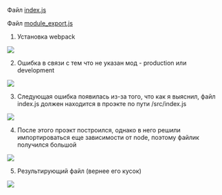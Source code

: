 Файл [index.js](https://github.com/NikitaSH999/webportfolio/blob/master/Web/JS4/index.js)

Файл [module_export.js](https://github.com/NikitaSH999/webportfolio/blob/master/Web/JS4/module_export.js)

1. Установка webpack

![](https://github.com/NikitaSH999/webportfolio/blob/master/Web/JS4/img41.png)

2. Ошибка в связи с тем что не указан мод - production или development

![](https://github.com/NikitaSH999/webportfolio/blob/master/Web/JS4/img42.png)

3. Следующая ошибка появилась из-за того, что как я выяснил, файл index.js должен находится в проэкте по пути /src/index.js

![](https://github.com/NikitaSH999/webportfolio/blob/master/Web/JS4/img43.png)

4. После этого проэкт построился, однако в него решили импортироваться еще зависимости от node, поэтому файлик получился большой

![](https://github.com/NikitaSH999/webportfolio/blob/master/Web/JS4/img44.png)

5. Результирующий файл (вернее его кусок)

![](https://github.com/NikitaSH999/webportfolio/blob/master/Web/JS4/img45.png)
